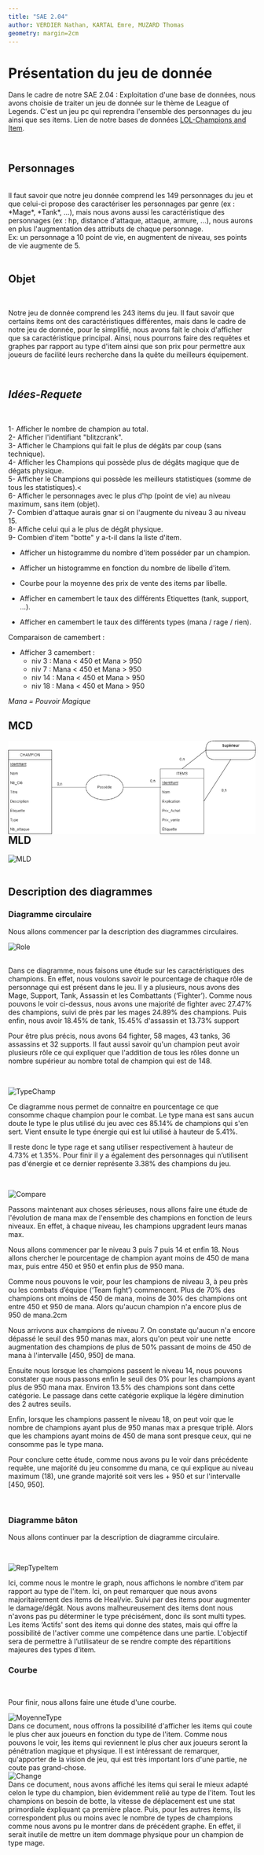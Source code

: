 ```yaml
---
title: "SAE 2.04"
author: VERDIER Nathan, KARTAL Emre, MUZARD Thomas
geometry: margin=2cm
---
```


# Présentation du jeu de donnée

Dans le cadre de  notre SAE 2.04 : Exploitation d'une base de données, nous avons choisie de traiter un jeu de donnée sur le thème de League of Legends. C'est un jeu pc qui reprendra l'ensemble des personnages du jeu ainsi que ses items.
Lien de notre bases de données [LOL-Champions and Item](https://www.kaggle.com/datasets/gyejr95/league-of-legendslol-champion-and-item-2020).

<br>

## Personnages
<br>
Il faut savoir que notre jeu donnée comprend les 149 personnages du jeu et que celui-ci propose des caractériser les personnages par genre (ex : *Mage*, *Tank*, ...), mais nous avons aussi les caractéristique des personnages (ex : hp, distance d'attaque, attaque, armure, ...), nous aurons en plus l'augmentation des attributs de chaque personnage. <br>Ex: un personnage a 10 point de vie, en augmentent de niveau, ses points de vie augmente de 5.<br>

<br>

## Objet

<br>

Notre jeu de donnée comprend les 243 items du jeu. Il faut savoir que certains items ont des caractéristiques différentes, mais dans le cadre de notre jeu de donnée, pour le simplifié, nous avons fait le choix d'afficher que sa caractéristique principal. Ainsi, nous pourrons faire des requêtes et graphes par rapport au type d'item ainsi que son prix pour permettre aux joueurs de facilité leurs recherche dans la quête du meilleurs équipement.

<br>

## *Idées-Requete*

<br>

1- Afficher le nombre de champion au total.<br>
2- Afficher l'identifiant "blitzcrank".<br>
3- Afficher le Champions qui fait le plus de dégâts par coup (sans technique).<br>
4- Afficher les Champions qui possède plus de dégâts magique que de dégats physique.<br>
5- Afficher le Champions qui possède les meilleurs statistiques (somme de tous les statistiques).<<br>
6- Afficher le personnages avec le plus d'hp (point de vie) au niveau maximum, sans item (objet).<br>
7- Combien d'attaque aurais gnar si on l'augmente du niveau 3 au niveau 15.<br>
8- Affiche celui qui a le plus de dégât physique. <br>
9- Combien d'item "botte" y a-t-il dans la liste d'item.<br>

- Afficher un histogramme du nombre d'item posséder par un champion.
- Afficher un histogramme en fonction du nombre de libelle d'item.

- Courbe pour la moyenne des prix de vente des items par libelle.<br>

- Afficher en camembert le taux des différents Etiquettes (tank, support, ...).
- Afficher en camembert le taux des différents types (mana / rage / rien).

Comparaison de camembert :
- Afficher 3 camembert :
     - niv 3 : Mana < 450 et Mana > 950
     - niv 7 : Mana < 450 et Mana > 950
     - niv 14 : Mana < 450 et Mana > 950
     - niv 18 : Mana < 450 et Mana > 950

*Mana = Pouvoir Magique*

## MCD

<img src="MCD.png"
     alt="MCD"
     style="float: left; margin-right: 40px;" />

<br>

## MLD

<img src="MLD.png"
     alt="MLD"
     style="float: left; margin-right: 40px;" />

<br>
<br>

## Description des diagrammes

### Diagramme circulaire

Nous allons commencer par la description des diagrammes circulaires.


<img src="Role.png"
     alt="Role"
     style="float: left; margin-right: 40px;" />


<br>

<br>

Dans ce diagramme, nous faisons une étude sur les caractéristiques des champions. En effet, nous voulons savoir le pourcentage de chaque rôle de personnage qui est présent dans le jeu. Il y a plusieurs, nous avons des Mage, Support, Tank, Assassin et les Combattants (‘Fighter’). Comme nous pouvons le voir ci-dessus, nous avons une majorité de fighter avec 27.47% des champions, suivi de près par les mages 24.89% des champions. Puis enfin, nous avoir 18.45% de tank, 15.45% d'assassin et 13.73% support

Pour être plus précis, nous avons 64 fighter, 58 mages, 43 tanks, 36 assassins et 32 supports. Il faut aussi savoir qu'un champion peut avoir plusieurs rôle ce qui expliquer que l'addition de tous les rôles donne un nombre supérieur au nombre total de champion qui est de 148.


<br>

<img src="TypeChamp.png"
     alt="TypeChamp"
     style="float: left; margin-right: 40px;" />

<br>

Ce diagramme nous permet de connaitre en pourcentage ce que consomme chaque champion pour le combat. Le type mana est sans aucun doute le type le plus utilisé du jeu avec ces 85.14% de champions qui s'en sert. Vient ensuite le type énergie qui est lui utilisé à hauteur de 5.41%. 

Il reste donc le type rage et sang utiliser respectivement à hauteur de 4.73% et 1.35%. Pour finir il y a également des personnages qui n’utilisent pas d'énergie et ce dernier représente 3.38% des champions du jeu.

<br>

<img src="Compare.png"
     alt="Compare"
     style="float: left; margin-right: 40px;" />

<br>

Passons maintenant aux choses sérieuses, nous allons faire une étude de l'évolution de mana max de l'ensemble des champions en fonction de leurs niveaux. En effet, à chaque niveau, les champions upgradent leurs manas max.

Nous allons commencer par le niveau 3 puis 7 puis 14 et enfin 18. Nous allons chercher le pourcentage de champion ayant moins de 450 de mana max, puis entre 450 et 950 et enfin plus de 950 mana.

Comme nous pouvons le voir, pour les champions de niveau 3, à peu près ou les combats d’équipe (‘Team fight’) commencent. Plus de 70% des champions ont moins de 450 de mana, moins de 30% des champions ont entre 450 et 950 de mana. Alors qu'aucun champion n'a encore plus de 950 de mana.2cm

Nous arrivons aux champions de niveau 7. On constate qu'aucun n'a encore dépassé le seuil des 950 manas max, alors qu'on peut voir une nette augmentation des champions de plus de 50% passant de moins de 450 de mana à l'intervalle [450, 950] de mana.

Ensuite nous lorsque les champions passent le niveau 14, nous pouvons constater que nous passons enfin le seuil des 0% pour les champions ayant plus de 950 mana max. Environ 13.5% des champions sont dans cette catégorie. Le passage dans cette catégorie explique la légère diminution des 2 autres seuils.

Enfin, lorsque les champions passent le niveau 18, on peut voir que le nombre de champions ayant plus de 950 manas max a presque triplé. Alors que les champions ayant moins de 450 de mana sont presque ceux, qui ne consomme pas le type mana.

Pour conclure cette étude, comme nous avons pu le voir dans précédente requête, une majorité du jeu consomme du mana, ce qui explique au niveau maximum (18), une grande majorité soit vers les + 950 et sur l'intervalle [450, 950].



<br>


### Diagramme bâton

Nous allons continuer par la description de diagramme circulaire.

<br>

<img src="RepTypeItem.png"
     alt="RepTypeItem"
     style="float: left; margin-right: 40px;" />

<br>

Ici, comme nous le montre le graph, nous affichons le nombre d'item par rapport au type de l'item. Ici, on peut remarquer que nous avons majoritairement des items de Heal/vie. Suivi par des items pour augmenter le damage/dégât. Nous avons malheureusement des items dont nous n'avons pas pu déterminer le type précisément, donc ils sont multi types. Les items ‘Actifs' sont des items qui donne des states, mais qui offre la possibilité de l'activer comme une compétence dans une partie. L'objectif sera de permettre à l’utilisateur de se rendre compte des répartitions majeures des types d'item.

### Courbe
<br>

Pour finir, nous allons faire une étude d'une courbe.
<br>

<img src="PrixTypeItem.png"
     alt="MoyenneType"
     style="float: left; margin-right: 40px;" />

<br>
Dans ce document, nous offrons la possibilité d'afficher les items qui coute le plus cher aux joueurs en fonction du type de l'item. Comme nous pouvons le voir, les items qui reviennent le plus cher aux joueurs seront la pénétration magique et physique. Il est intéressant de remarquer, qu'apporter de la vision de jeu, qui est très important lors d'une partie, ne coute pas grand-chose.

<br>
<img src="NbItemUtiliser.png"
     alt="Change"
     style="float: left; margin-right: 40px;" />

<br>
Dans ce document, nous avons affiché les items qui serai le mieux adapté celon le type du champion, bien évidemment relié au type de l'item. Tout les champions on besoin de botte, la vitesse de déplacement est une stat primordiale éxpliquant ça première place. Puis, pour les autres items, ils correspondent plus ou moins avec le nombre de types de champions comme nous avons pu le montrer dans de précédent graphe. En effet, il serait inutile de mettre un item dommage physique pour un champion de type mage.

